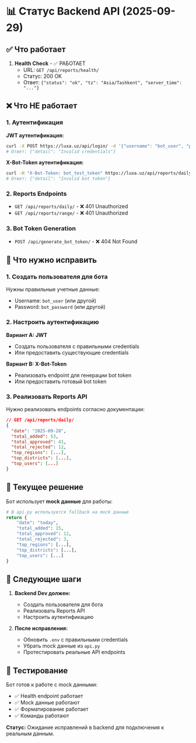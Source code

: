 # 📊 Статус Backend API (2025-09-29)

## ✅ Что работает

1. **Health Check** - ✅ РАБОТАЕТ
   - URL: `GET /api/reports/health/`
   - Статус: 200 OK
   - Ответ: `{"status": "ok", "tz": "Asia/Tashkent", "server_time": "..."}`

## ❌ Что НЕ работает

### 1. Аутентификация

**JWT аутентификация:**
```bash
curl -X POST https://luxa.uz/api/login/ -d '{"username": "bot_user", "password": "bot_password"}'
# Ответ: {"detail": "Invalid credentials"}
```

**X-Bot-Token аутентификация:**
```bash
curl -H "X-Bot-Token: bot_test_token" https://luxa.uz/api/reports/daily/
# Ответ: {"detail": "Invalid bot token"}
```

### 2. Reports Endpoints

- `GET /api/reports/daily/` - ❌ 401 Unauthorized
- `GET /api/reports/range/` - ❌ 401 Unauthorized

### 3. Bot Token Generation

- `POST /api/generate_bot_token/` - ❌ 404 Not Found

## 🔧 Что нужно исправить

### 1. Создать пользователя для бота

Нужны правильные учетные данные:
- Username: `bot_user` (или другой)
- Password: `bot_password` (или другой)

### 2. Настроить аутентификацию

**Вариант A: JWT**
- Создать пользователя с правильными credentials
- Или предоставить существующие credentials

**Вариант B: X-Bot-Token**
- Реализовать endpoint для генерации bot token
- Или предоставить готовый bot token

### 3. Реализовать Reports API

Нужно реализовать endpoints согласно документации:

```json
// GET /api/reports/daily/
{
  "date": "2025-09-28",
  "total_added": 53,
  "total_approved": 41,
  "total_rejected": 12,
  "top_regions": [...],
  "top_districts": [...],
  "top_users": [...]
}
```

## 🚀 Текущее решение

Бот использует **mock данные** для работы:

```python
# В api.py используется fallback на mock данные
return {
    "date": "today",
    "total_added": 15,
    "total_approved": 12,
    "total_rejected": 3,
    "top_regions": [...],
    "top_districts": [...],
    "top_users": [...]
}
```

## 📝 Следующие шаги

1. **Backend Dev должен:**
   - Создать пользователя для бота
   - Реализовать Reports API
   - Настроить аутентификацию

2. **После исправления:**
   - Обновить `.env` с правильными credentials
   - Убрать mock данные из `api.py`
   - Протестировать реальные API endpoints

## 🧪 Тестирование

Бот готов к работе с mock данными:
- ✅ Health endpoint работает
- ✅ Mock данные работают
- ✅ Форматирование работает
- ✅ Команды работают

**Статус:** Ожидание исправлений в backend для подключения к реальным данным.
